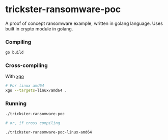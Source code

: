 # trickster-ransomware-poc

A proof of concept ransomware example, written in golang language. Uses built in crypto module in golang.

### Compiling
```sh
go build
```

### Cross-compiling
With [xgo](https://github.com/karalabe/xgo)

```sh
# For linux amd64
xgo --targets=linux/amd64 .
```

### Running
```sh
./trickster-ransomware-poc

# or, if cross compiling

./trickster-ransomware-poc-linux-amd64
```
